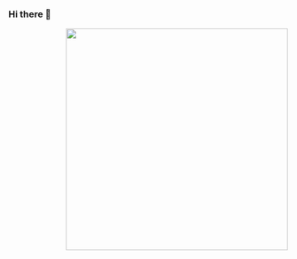 ### Hi there 👋
<img align="right" width="400" height="400" src=" https://www.google.com/imgres?imgurl=https%3A%2F%2Fimg2.gratispng.com%2F20180311%2Fxtw%2Fkisspng-siamese-cat-drawing-black-cat-clip-art-lines-cat-5aa4d6faa8f3a9.8375934615207523786921.jpg&imgrefurl=https%3A%2F%2Fwww.gratispng.com%2Fpng-d3xkg7%2F&tbnid=azTi241K1w_SqM&vet=12ahUKEwid-8PZhNnwAhVEMrkGHSXcC8QQMygOegUIARDYAQ..i&docid=QcYsNyVkNnV_4M&w=900&h=820&q=desenho%20gatinho%20oriental%20png&ved=2ahUKEwid-8PZhNnwAhVEMrkGHSXcC8QQMygOegUIARDYAQ#imgrc=azTi241K1w_SqM&imgdii=34P8zSsDu6Ky7M "> 

<!--
**niveawa/niveawa** is a ✨ _special_ ✨ repository because its `README.md` (this file) appears on your GitHub profile.

Here are some ideas to get you started:

- 🔭 I’m currently working on ...
- 🌱 I’m currently learning ...
- 👯 I’m looking to collaborate on ...
- 🤔 I’m looking for help with ...
- 💬 Ask me about ...
- 📫 How to reach me: ...
- 😄 Pronouns: ...
- ⚡ Fun fact: ...
-->
